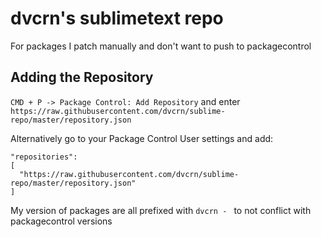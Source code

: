 # dvcrn's sublimetext repo

For packages I patch manually and don't want to push to packagecontrol

## Adding the Repository

`CMD + P -> Package Control: Add Repository` and enter `https://raw.githubusercontent.com/dvcrn/sublime-repo/master/repository.json`

Alternatively go to your Package Control User settings and add:

```
"repositories":
[
  "https://raw.githubusercontent.com/dvcrn/sublime-repo/master/repository.json"
]
```

My version of packages are all prefixed with `dvcrn - ` to not conflict with packagecontrol versions 
